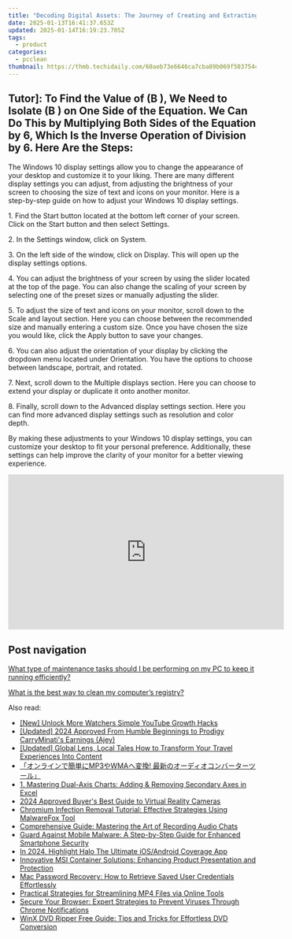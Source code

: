 ```yaml
---
title: "Decoding Digital Assets: The Journey of Creating and Extracting Crypto Coins by YL Software Explained"
date: 2025-01-13T16:41:37.653Z
updated: 2025-01-14T16:19:23.705Z
tags:
  - product
categories:
  - pcclean
thumbnail: https://thmb.techidaily.com/60aeb73e6646ca7cba89b069f503754c9115c11cb30cdb412a437151bb1d88f5.jpg
---
```


## Tutor]: To Find the Value of \(B \), We Need to Isolate \(B \) on One Side of the Equation. We Can Do This by Multiplying Both Sides of the Equation by 6, Which Is the Inverse Operation of Division by 6. Here Are the Steps:

The Windows 10 display settings allow you to change the appearance of your desktop and customize it to your liking. There are many different display settings you can adjust, from adjusting the brightness of your screen to choosing the size of text and icons on your monitor. Here is a step-by-step guide on how to adjust your Windows 10 display settings. 

1\. Find the Start button located at the bottom left corner of your screen. Click on the Start button and then select Settings.

2\. In the Settings window, click on System.

3\. On the left side of the window, click on Display. This will open up the display settings options. 

4\. You can adjust the brightness of your screen by using the slider located at the top of the page. You can also change the scaling of your screen by selecting one of the preset sizes or manually adjusting the slider.

5\. To adjust the size of text and icons on your monitor, scroll down to the Scale and layout section. Here you can choose between the recommended size and manually entering a custom size. Once you have chosen the size you would like, click the Apply button to save your changes.

6\. You can also adjust the orientation of your display by clicking the dropdown menu located under Orientation. You have the options to choose between landscape, portrait, and rotated.

7\. Next, scroll down to the Multiple displays section. Here you can choose to extend your display or duplicate it onto another monitor.

8\. Finally, scroll down to the Advanced display settings section. Here you can find more advanced display settings such as resolution and color depth. 

By making these adjustments to your Windows 10 display settings, you can customize your desktop to fit your personal preference. Additionally, these settings can help improve the clarity of your monitor for a better viewing experience.

<!-- affiliate ads begin -->
<iframe width="560" height="315" src="https://www.youtube.com/embed/15Ju8Cb4UZ8?si=5wdiQXdz1BOxIkDH" title="YouTube video player" frameborder="0" allow="accelerometer; autoplay; clipboard-write; encrypted-media; gyroscope; picture-in-picture; web-share" referrerpolicy="strict-origin-when-cross-origin" allowfullscreen></iframe>
<!-- affiliate ads end -->

## Post navigation

[What type of maintenance tasks should I be performing on my PC to keep it running efficiently?](https://tools.techidaily.com/pcclean/products/)

[What is the best way to clean my computer’s registry?](https://tools.techidaily.com/pcclean/products/)

<ins class="adsbygoogle"
     style="display:block"
     data-ad-format="autorelaxed"
     data-ad-client="ca-pub-7571918770474297"
     data-ad-slot="1223367746"></ins>

<ins class="adsbygoogle"
     style="display:block"
     data-ad-client="ca-pub-7571918770474297"
     data-ad-slot="8358498916"
     data-ad-format="auto"
     data-full-width-responsive="true"></ins>

<span class="atpl-alsoreadstyle">Also read:</span>
<div><ul>
<li><a href="https://youtube-tips.techidaily.com/nlock-more-watchers-simple-youtube-growth-hacks/"><u>[New] Unlock More Watchers Simple YouTube Growth Hacks</u></a></li>
<li><a href="https://youtube-web.techidaily.com/ed-2024-approved-from-humble-beginnings-to-prodigy-carryminatis-earnings-ajey/"><u>[Updated] 2024 Approved From Humble Beginnings to Prodigy CarryMinati's Earnings (Ajey)</u></a></li>
<li><a href="https://facebook-video-share.techidaily.com/updated-global-lens-local-tales-how-to-transform-your-travel-experiences-into-content/"><u>[Updated] Global Lens, Local Tales How to Transform Your Travel Experiences Into Content</u></a></li>
<li><a href="https://vp-tips.techidaily.com/mp3wma/"><u>「オンラインで簡単にMP3やWMAへ変換! 最新のオーディオコンバーターツール」</u></a></li>
<li><a href="https://win-able.techidaily.com/1-mastering-dual-axis-charts-adding-and-removing-secondary-axes-in-excel/"><u>1. Mastering Dual-Axis Charts: Adding & Removing Secondary Axes in Excel</u></a></li>
<li><a href="https://extra-resources.techidaily.com/2024-approved-buyers-best-guide-to-virtual-reality-cameras/"><u>2024 Approved Buyer's Best Guide to Virtual Reality Cameras</u></a></li>
<li><a href="https://win-updates.techidaily.com/chromium-infection-removal-tutorial-effective-strategies-using-malwarefox-tool/"><u>Chromium Infection Removal Tutorial: Effective Strategies Using MalwareFox Tool</u></a></li>
<li><a href="https://win-updates.techidaily.com/comprehensive-guide-mastering-the-art-of-recording-audio-chats/"><u>Comprehensive Guide: Mastering the Art of Recording Audio Chats</u></a></li>
<li><a href="https://win-updates.techidaily.com/guard-against-mobile-malware-a-step-by-step-guide-for-enhanced-smartphone-security/"><u>Guard Against Mobile Malware: A Step-by-Step Guide for Enhanced Smartphone Security</u></a></li>
<li><a href="https://instagram-videos.techidaily.com/in-2024-highlight-halo-the-ultimate-iosandroid-coverage-app/"><u>In 2024, Highlight Halo The Ultimate iOS/Android Coverage App</u></a></li>
<li><a href="https://win-updates.techidaily.com/innovative-msi-container-solutions-enhancing-product-presentation-and-protection/"><u>Innovative MSI Container Solutions: Enhancing Product Presentation and Protection</u></a></li>
<li><a href="https://techno-recovery.techidaily.com/mac-password-recovery-how-to-retrieve-saved-user-credentials-effortlessly/"><u>Mac Password Recovery: How to Retrieve Saved User Credentials Effortlessly</u></a></li>
<li><a href="https://win-updates.techidaily.com/practical-strategies-for-streamlining-mp4-files-via-online-tools/"><u>Practical Strategies for Streamlining MP4 Files via Online Tools</u></a></li>
<li><a href="https://win-updates.techidaily.com/secure-your-browser-expert-strategies-to-prevent-viruses-through-chrome-notifications/"><u>Secure Your Browser: Expert Strategies to Prevent Viruses Through Chrome Notifications</u></a></li>
<li><a href="https://solve-latest.techidaily.com/winx-dvd-ripper-free-guide-tips-and-tricks-for-effortless-dvd-conversion/"><u>WinX DVD Ripper Free Guide: Tips and Tricks for Effortless DVD Conversion</u></a></li>
</ul></div>

